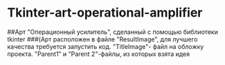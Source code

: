 # Tkinter-art-operational-amplifier
##Арт "Операционный усилитель", сделанный с помощью библиотеки tkinter 
###(Арт расположен в файле "ResultImage", для лучшего качества требуется запустить код. "TitleImage"- файл на обложку проекта. "Parent1" и "Parent 2"-файлы, из которых взята идея
